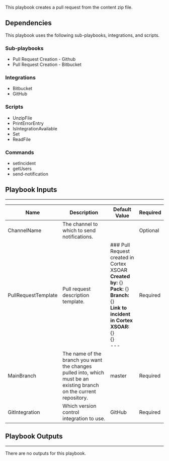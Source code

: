 This playbook creates a pull request from the content zip file.

## Dependencies
This playbook uses the following sub-playbooks, integrations, and scripts.

### Sub-playbooks
* Pull Request Creation - Github
* Pull Request Creation - Bitbucket

### Integrations
* Bitbucket
* GitHub

### Scripts
* UnzipFile
* PrintErrorEntry
* IsIntegrationAvailable
* Set
* ReadFile

### Commands
* setIncident
* getUsers
* send-notification

## Playbook Inputs
---

| **Name** | **Description** | **Default Value** | **Required** |
| --- | --- |---| --- |
| ChannelName | The channel to which to send notifications. |   | Optional |
| PullRequestTemplate | Pull request description template. | ### Pull Request created in Cortex XSOAR<br/>**Created by:** {}<br/>**Pack:** {}<br/>**Branch:** {}<br/>**Link to incident in Cortex XSOAR:** {}<br/>{} <br/>--- | Required |
| MainBranch | The name of the branch you want the changes pulled into, which must be an existing branch on the current repository. | master | Required |
| GitIntegration | Which version control integration to use. | GitHub | Required |

## Playbook Outputs
---
There are no outputs for this playbook.
